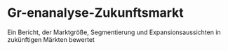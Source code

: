 # Gr-enanalyse-Zukunftsmarkt
Ein Bericht, der Marktgröße, Segmentierung und Expansionsaussichten in zukünftigen Märkten bewertet
